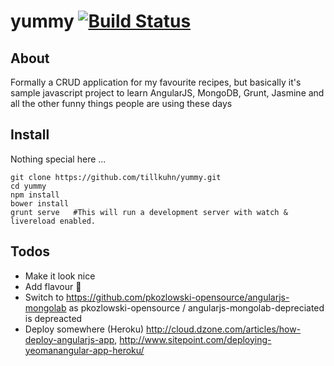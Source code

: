yummy [![Build Status](https://travis-ci.org/tillkuhn/yummy.svg?branch=master)](https://travis-ci.org/tillkuhn/yummy) 
=====

About
-----
Formally a CRUD application for my favourite recipes, but basically it's sample javascript project to learn AngularJS, MongoDB, Grunt, Jasmine and all the other funny things people are using these days

Install
----------------
Nothing special here ...

    git clone https://github.com/tillkuhn/yummy.git
    cd yummy
    npm install
    bower install	    
    grunt serve   #This will run a development server with watch & livereload enabled.
	
Todos
----
* Make it look nice
* Add flavour :sparkling_heart:
* Switch to https://github.com/pkozlowski-opensource/angularjs-mongolab as pkozlowski-opensource / angularjs-mongolab-depreciated is depreacted
* Deploy somewhere (Heroku) http://cloud.dzone.com/articles/how-deploy-angularjs-app, http://www.sitepoint.com/deploying-yeomanangular-app-heroku/
